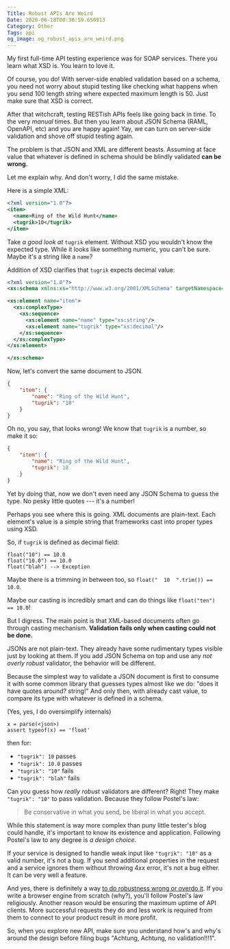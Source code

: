 ```yaml
---
Title: Robust APIs Are Weird
Date: 2020-06-18T00:30:59.650913
Category: Other
Tags: api
og_image: og_robust_apis_are_weird.png
---
```


My first full-time API testing experience was for SOAP services. There you learn what XSD is. You learn to love it.

Of course, you do! With server-side enabled validation based on a schema, you need not worry about stupid testing like checking what happens when you send 100 length string where expected maximum length is 50. Just make sure that XSD is correct.

After that witchcraft, testing RESTish APIs feels like going back in time. To the very _manual_ times. But then you learn about JSON Schema (RAML, OpenAPI, etc) and you are happy again! Yay, we can turn on server-side validation and shove off stupid testing again.

The problem is that JSON and XML are different beasts. Assuming at face value that whatever is defined in schema should be blindly validated **can be wrong.**

Let me explain why. And don't worry, I did the same mistake.

Here is a simple XML:

```xml
<?xml version="1.0"?>
<item>
  <name>Ring of the Wild Hunt</name>
  <tugrik>10</tugrik>
</item> 
```


Take _a good look at_ `tugrik` element. Without XSD you wouldn't know the expected type. While it looks like something numeric, you can't be sure. Maybe it's a string like a `name`? 

Addition of XSD clarifies that `tugrik` expects decimal value:

```xml
<?xml version="1.0"?>
<xs:schema xmlns:xs="http://www.w3.org/2001/XMLSchema" targetNamespace="https://www.w3schools.com" xmlns="https://www.w3schools.com" elementFormDefault="qualified">

<xs:element name="item">
  <xs:complexType>
    <xs:sequence>
      <xs:element name="name" type="xs:string"/>
      <xs:element name="tugrik" type="xs:decimal"/>
    </xs:sequence>
  </xs:complexType>
</xs:element>

</xs:schema> 
```

Now, let's convert the same document to JSON.

```json
{
	"item": {
		"name": "Ring of the Wild Hunt",
		"tugrik": "10"
	}
}
```

Oh no, you say, that looks wrong! We know that `tugrik` is a number, so make it so:

```json
{
	"item": {
		"name": "Ring of the Wild Hunt",
		"tugrik": 10
	}
}
```

Yet by doing that, now we don't even need any JSON Schema to guess the type. No pesky little quotes --- it's a number!


Perhaps you see where this is going. XML documents are plain-text. Each element's value is a simple string that frameworks cast into proper types using XSD. 

So, if `tugrik` is defined as decimal field:

```
float("10") == 10.0
float("10.0") == 10.0
float("blah") --> Exception
```

Maybe there is a trimming in between too, so `float("  10  ".trim()) == 10.0`.

Maybe our casting is incredibly smart and can do things like `float("ten") == 10.0`!

But I digress. The main point is that XML-based documents often go through casting mechanism. **Validation fails only when casting could not be done.**

JSONs are not plain-text. They already have some rudimentary types visible just by looking at them. If you add JSON Schema on top and use any _not overly robust_ validator, the behavior will be different.

Because the simplest way to validate a JSON document is first to consume it with some common library that guesses types almost like we do: "does it have quotes around? string!" And only then, with already cast value, to compare its type with whatever is defined in a schema.

(Yes, yes, I do oversimplify internals)

```
x = parse(<json>) 
assert typeof(x) == 'float'
```

then for:

- `"tugrik": 10` passes 
- `"tugrik": 10.0` passes 
- `"tugrik": "10"` fails 
- `"tugrik": "blah"` fails 


Can you guess how _really robust_ validators are different? Right! They make `"tugrik": "10"` to pass validation. Because they follow Postel's law:

> Be conservative in what you send, be liberal in what you accept.

While this statement is way more complex than puny little tester's blog could handle, it's important to know its existence and application.  Following Postel's law to any degree is _a design choice._ 

If your service is designed to handle weak input like `"tugrik": "10"` as a valid number, it's not a bug. If you send additional properties in the request and a service ignores them without throwing 4xx error, it's not a bug either. It can be very well a feature. 

And yes, there is definitely a way [to do robustness wrong or overdo it](https://techblog.workiva.com/tech-blog/wrestling-postel%E2%80%99s-law). If you write a browser engine from scratch (why?), you'll follow Postel's law religiously. Another reason would be ensuring the maximum uptime of API clients. More successful requests they do and less work is required from them to connect to your product result in more profit. 

So, when you explore new API, make sure you understand how's and why's around the design before filing bugs "Achtung, Achtung, no validation!!!1". 
